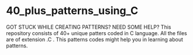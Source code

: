 # 40_plus_patterns_using_C
GOT STUCK WHILE CREATING PATTERNS? NEED SOME HELP?
This repository consists of 40+ unique patters coded in C language. All the files are of extension .C .
This patterns codes might help you in learning about patterns.

